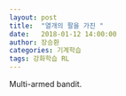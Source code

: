 ```yaml
---
layout: post
title:  "열개의 팔을 가진 "
date:   2018-01-12 14:00:00
author: 장승환
categories: 기계학습
tags: 강화학습 RL
---
```


Multi-armed bandit. 
